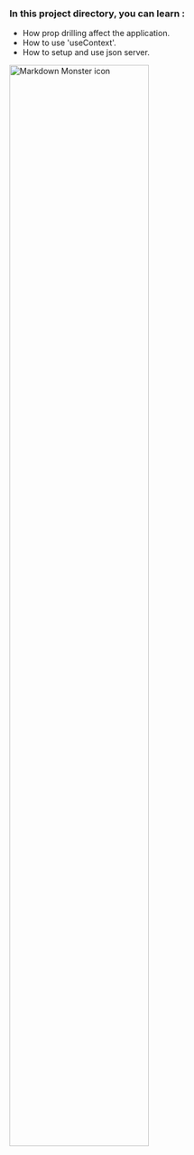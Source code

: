 ### In this project directory, you can learn  : 

- How prop drilling affect the application.
- How to use 'useContext'.
- How to setup and use json server.
 
<img src="https://github.com/Girish-GAP/React-Projects/blob/master/app5/app5_view.png"
     alt="Markdown Monster icon"
     style="float: left; margin-right: 10px; width : 70%" />
